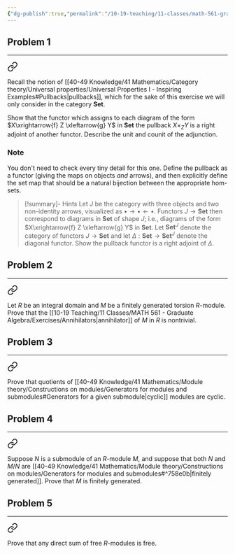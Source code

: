 ```yaml
---
{"dg-publish":true,"permalink":"/10-19-teaching/11-classes/math-561-graduate-algebra/2025-fall/homework/homework-4/","updated":"2025-10-04T14:44:32-07:00"}
---
```


## Problem 1
---


<div class="transclusion internal-embed is-loaded"><a class="markdown-embed-link" href="/10-19-teaching/11-classes/math-561-graduate-algebra/exercises/the-pullback-functor-is-an-adjoint/" aria-label="Open link"><svg xmlns="http://www.w3.org/2000/svg" width="24" height="24" viewBox="0 0 24 24" fill="none" stroke="currentColor" stroke-width="2" stroke-linecap="round" stroke-linejoin="round" class="svg-icon lucide-link"><path d="M10 13a5 5 0 0 0 7.54.54l3-3a5 5 0 0 0-7.07-7.07l-1.72 1.71"></path><path d="M14 11a5 5 0 0 0-7.54-.54l-3 3a5 5 0 0 0 7.07 7.07l1.71-1.71"></path></svg></a><div class="markdown-embed">




Recall the notion of [[40-49 Knowledge/41 Mathematics/Category theory/Universal properties/Universal Properties I - Inspiring Examples#Pullbacks\|pullbacks]], which for the sake of this exercise we will only consider in the category $\textbf{Set}$.

Show that the functor which assigns to each diagram of the form $X\xrightarrow{f} Z \xleftarrow{g} Y$ in $\textbf{Set}$ the pullback $X\times_Z Y$ is a right adjoint of another functor. Describe the unit and counit of the adjunction.

### Note

You don't need to check every tiny detail for this one. Define the pullback as a functor (giving the maps on objects *and* arrows), and then explicitly define the set map that should be a natural bijection between the appropriate hom-sets.

>[!summary]- Hints
Let $J$ be the category with three objects and two non-identity arrows, visualized as $\bullet \rightarrow \bullet \leftarrow \bullet$.  Functors $J\to \textbf{Set}$ then correspond to diagrams in $\textbf{Set}$ of shape $J$; i.e., diagrams of the form $X\xrightarrow{f} Z \xleftarrow{g} Y$ in $\textbf{Set}$. Let $\textbf{Set}^J$ denote the category of functors $J\to \mathbf{Set}$ and let $\Delta:\textbf{Set}\to \textbf{Set}^J$ denote the diagonal functor. Show the pullback functor is a right adjoint of $\Delta$.




</div></div>



## Problem 2
---


<div class="transclusion internal-embed is-loaded"><a class="markdown-embed-link" href="/10-19-teaching/11-classes/math-561-graduate-algebra/exercises/annihilators-of-torsion-modules/" aria-label="Open link"><svg xmlns="http://www.w3.org/2000/svg" width="24" height="24" viewBox="0 0 24 24" fill="none" stroke="currentColor" stroke-width="2" stroke-linecap="round" stroke-linejoin="round" class="svg-icon lucide-link"><path d="M10 13a5 5 0 0 0 7.54.54l3-3a5 5 0 0 0-7.07-7.07l-1.72 1.71"></path><path d="M14 11a5 5 0 0 0-7.54-.54l-3 3a5 5 0 0 0 7.07 7.07l1.71-1.71"></path></svg></a><div class="markdown-embed">




Let $R$ be an integral domain and $M$ be a finitely generated torsion $R$-module. Prove that the [[10-19 Teaching/11 Classes/MATH 561 - Graduate Algebra/Exercises/Annihilators\|annihilator]] of $M$ in $R$ is nontrivial.

</div></div>



## Problem 3
---


<div class="transclusion internal-embed is-loaded"><a class="markdown-embed-link" href="/10-19-teaching/11-classes/math-561-graduate-algebra/exercises/quotients-of-cyclic-modules/" aria-label="Open link"><svg xmlns="http://www.w3.org/2000/svg" width="24" height="24" viewBox="0 0 24 24" fill="none" stroke="currentColor" stroke-width="2" stroke-linecap="round" stroke-linejoin="round" class="svg-icon lucide-link"><path d="M10 13a5 5 0 0 0 7.54.54l3-3a5 5 0 0 0-7.07-7.07l-1.72 1.71"></path><path d="M14 11a5 5 0 0 0-7.54-.54l-3 3a5 5 0 0 0 7.07 7.07l1.71-1.71"></path></svg></a><div class="markdown-embed">




Prove that quotients of [[40-49 Knowledge/41 Mathematics/Module theory/Constructions on modules/Generators for modules and submodules#Generators for a given submodule\|cyclic]] modules are cyclic.

</div></div>



## Problem 4
---


<div class="transclusion internal-embed is-loaded"><a class="markdown-embed-link" href="/10-19-teaching/11-classes/math-561-graduate-algebra/exercises/a-criterion-for-a-module-to-be-finitely-generated/" aria-label="Open link"><svg xmlns="http://www.w3.org/2000/svg" width="24" height="24" viewBox="0 0 24 24" fill="none" stroke="currentColor" stroke-width="2" stroke-linecap="round" stroke-linejoin="round" class="svg-icon lucide-link"><path d="M10 13a5 5 0 0 0 7.54.54l3-3a5 5 0 0 0-7.07-7.07l-1.72 1.71"></path><path d="M14 11a5 5 0 0 0-7.54-.54l-3 3a5 5 0 0 0 7.07 7.07l1.71-1.71"></path></svg></a><div class="markdown-embed">




Suppose $N$ is a submodule of an $R$-module $M$, and suppose that both $N$ and $M/N$ are [[40-49 Knowledge/41 Mathematics/Module theory/Constructions on modules/Generators for modules and submodules#^758e0b\|finitely generated]]. Prove that $M$ is finitely generated.

</div></div>



## Problem 5
---


<div class="transclusion internal-embed is-loaded"><a class="markdown-embed-link" href="/10-19-teaching/11-classes/math-561-graduate-algebra/exercises/direct-sum-of-free-modules/" aria-label="Open link"><svg xmlns="http://www.w3.org/2000/svg" width="24" height="24" viewBox="0 0 24 24" fill="none" stroke="currentColor" stroke-width="2" stroke-linecap="round" stroke-linejoin="round" class="svg-icon lucide-link"><path d="M10 13a5 5 0 0 0 7.54.54l3-3a5 5 0 0 0-7.07-7.07l-1.72 1.71"></path><path d="M14 11a5 5 0 0 0-7.54-.54l-3 3a5 5 0 0 0 7.07 7.07l1.71-1.71"></path></svg></a><div class="markdown-embed">




Prove that any direct sum of free $R$-modules is free.

</div></div>
